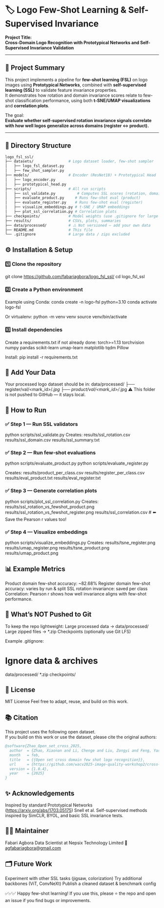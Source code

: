 # 🏷️ Logo Few-Shot Learning & Self-Supervised Invariance

**Project Title:**  
**Cross-Domain Logo Recognition with Prototypical Networks and Self-Supervised Invariance Validation**

---

## 📌 Project Summary

This project implements a pipeline for **few-shot learning (FSL)** on logo images using **Prototypical Networks**, combined with **self-supervised learning (SSL)** to validate feature invariance properties.  
It demonstrates how rotation and domain invariance scores relate to few-shot classification performance, using both **t-SNE/UMAP visualizations** and **correlation plots**.

The goal:  
**Evaluate whether self-supervised rotation invariance signals correlate with how well logos generalize across domains (register ↔ product).**

---

## 📂 Directory Structure

```bash
logo_fsl_ssl/
├── datasets/                # Logo dataset loader, few-shot sampler
│   ├── logo_fsl_dataset.py
│   ├── few_shot_sampler.py
├── models/                  # Encoder (ResNet18) + Prototypical Head
│   ├── logo_encoder.py
│   ├── prototypical_head.py
├── scripts/                 # All run scripts
│   ├── ssl_validate.py          # Computes SSL scores (rotation, domain)
│   ├── evaluate_product.py     # Runs few-shot eval (product)
│   ├── evaluate_register.py    # Runs few-shot eval (register)
│   ├── visualize_embeddings.py # t-SNE / UMAP embeddings
│   ├── plot_ssl_correlation.py # Correlation plots
├── checkpoints/             # Model weights (use .gitignore for large files)
├── results/                 # CSVs, plots, summaries
├── data/processed/          # ⚠️ Not versioned — add your own data
├── README.md                # This file
└── .gitignore               # Large data / zips excluded

```

## ⚙️ Installation & Setup

### 1️⃣ Clone the repository

git clone https://github.com/fabariagbora/logo_fsl_ssl/
cd logo_fsl_ssl

### 2️⃣ Create a Python environment

Example using Conda:
conda create -n logo-fsl python=3.10
conda activate logo-fsl

Or virtualenv:
python -m venv venv
source venv/bin/activate

### 3️⃣ Install dependencies

Create a requirements.txt if not already done:
torch>=1.13
torchvision
numpy
pandas
scikit-learn
umap-learn
matplotlib
tqdm
Pillow

Install:
pip install -r requirements.txt


## 📁 Add Your Data

Your processed logo dataset should be in:
data/processed/
├── register/val/<mark_id>/*.jpg
├── product/val/<mark_id>/*.jpg
⚠️ This folder is not pushed to GitHub — it stays local.


## 🚀 How to Run

### ✅ Step 1 — Run SSL validators

python scripts/ssl_validate.py
Creates:
results/ssl_rotation.csv
results/ssl_domain.csv
results/ssl_summary.txt



### ✅ Step 2 — Run few-shot evaluations
python scripts/evaluate_product.py
python scripts/evaluate_register.py

Creates:
results/product_per_class.csv
results/register_per_class.csv
results/eval_product.txt
results/eval_register.txt


### ✅ Step 3 — Generate correlation plots

python scripts/plot_ssl_correlation.py
Creates:
results/ssl_rotation_vs_fewshot_product.png
results/ssl_rotation_vs_fewshot_register.png
results/ssl_correlation.csv # ⬅️ Save the Pearson r values too!

### ✅ Step 4 — Visualize embeddings

python scripts/visualize_embeddings.py
Creates:
results/tsne_register.png
results/umap_register.png
results/tsne_product.png
results/umap_product.png

## 📊 Example Metrics

Product domain few-shot accuracy: ~82.68%
Register domain few-shot accuracy: varies by run & split
SSL rotation invariance: saved per class
Correlation: Pearson r shows how well invariance aligns with few-shot performance.

## 🚫 What’s NOT Pushed to Git

To keep the repo lightweight:
Large processed data → data/processed/
Large zipped files → *.zip
Checkpoints (optionally use Git LFS)

Example .gitignore:
# Ignore data & archives
data/processed/
*.zip
checkpoints/


## 📝 License

MIT License
Feel free to adapt, reuse, and build on this work.

## 📚 Citation

This project uses the following open dataset.  
If you build on this work or use the dataset, please cite the original authors:

```bibtex
@software{Zhao_Open_set_cross_2025,
  author  = {Zhao, Xiaonan and Li, Chenge and Liu, Zongyi and Feng, Yarong and Chen, Qipin},
  month   = feb,
  title   = {{Open set cross domain few shot logo recognition}},
  url     = {https://github.com/wacv2025-image-quality-workshop2/cross-domain-logo-recognition},
  version = {1.0.4},
  year    = {2025}
}

```

## ✨ Acknowledgements

Inspired by standard Prototypical Networks (https://arxiv.org/abs/1703.05175) Snell et al.
Self-supervised methods inspired by SimCLR, BYOL, and basic SSL invariance tests.

## 🧑‍💻 Maintainer

Fabari Agbora
Data Scientist at Nepsix Technology Limited
📧 agfabariagbora@gmail.com


## 🗂️ Future Work

Experiment with other SSL tasks (jigsaw, colorization)
Try additional backbones (ViT, ConvNeXt)
Publish a cleaned dataset & benchmark config

✅✅✅ Happy few-shot learning!
If you use this, please ⭐️ the repo and open an issue if you find bugs or improvements.